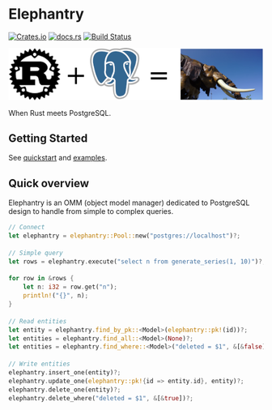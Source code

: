 # Elephantry

[![Crates.io](https://img.shields.io/crates/v/elephantry)](https://crates.io/crates/elephantry)
[![docs.rs](https://img.shields.io/badge/docs-latest-blue.svg)](https://docs.rs/elephantry)
[![Build Status](https://gitlab.com/sanpi/elephantry/badges/master/pipeline.svg)](https://gitlab.com/sanpi/elephantry/commits/master)

![](docs/logo.png)

When Rust meets PostgreSQL.

## Getting Started

See [quickstart](docs/quickstart.md) and [examples](core/examples).

## Quick overview

Elephantry is an OMM (object model manager) dedicated to PostgreSQL design to
handle from simple to complex queries.

```rust
// Connect
let elephantry = elephantry::Pool::new("postgres://localhost")?;

// Simple query
let rows = elephantry.execute("select n from generate_series(1, 10)")?;

for row in &rows {
    let n: i32 = row.get("n");
    println!("{}", n);
}

// Read entities
let entity = elephantry.find_by_pk::<Model>(elephantry::pk!(id))?;
let entities = elephantry.find_all::<Model>(None)?;
let entities = elephantry.find_where::<Model>("deleted = $1", &[&false], None)?;

// Write entities
elephantry.insert_one(entity)?;
elephantry.update_one(elephantry::pk!{id => entity.id}, entity)?;
elephantry.delete_one(entity)?;
elephantry.delete_where("deleted = $1", &[&true])?;
```
